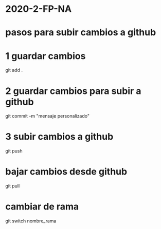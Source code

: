 # 2020-2-FP-NA
# ##############################

# pasos para subir cambios a github
# 1 guardar cambios
git add .

# 2 guardar cambios para subir a github
git commit -m "mensaje personalizado"

# 3 subir cambios a github
git push

# ##############################

# bajar cambios desde github
git pull

# cambiar de rama
git switch nombre_rama




